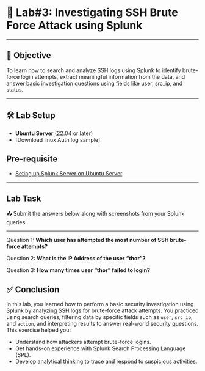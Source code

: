 # 🧪 Lab#3: Investigating SSH Brute Force Attack using Splunk 

---

## 🎯 Objective

To learn how to search and analyze SSH logs using Splunk to identify brute-force login attempts, extract meaningful information from the data, and answer basic investigation questions using fields like user, src_ip, and status.

---

## 🛠️ Lab Setup
- **Ubuntu Server** (22.04 or later)
- [Download linux Auth log sample]


## Pre-requisite
- [Seting up Splunk Server on Ubuntu Server](https://github.com/0xrajneesh/90-Days-SOC-Challenge-Beginner/blob/main/Challenge%234/Task%231-Setting%20up%20Splunk.md)

---

## Lab Task

📥 Submit the answers below along with screenshots from your Splunk queries.

---

Question 1:  **Which user has attempted the most number of SSH brute-force attempts?**

Question 2:  **What is the IP Address of the user “thor”?**

Question 3:  **How many times user “thor” failed to login?**

## ✅ Conclusion

In this lab, you learned how to perform a basic security investigation using Splunk by analyzing SSH logs for brute-force attack attempts. You practiced using search queries, filtering data by specific fields such as `user`, `src_ip`, and `action`, and interpreting results to answer real-world security questions.
This exercise helped you:
- Understand how attackers attempt brute-force logins.
- Get hands-on experience with Splunk Search Processing Language (SPL).
- Develop analytical thinking to trace and respond to suspicious activities.
